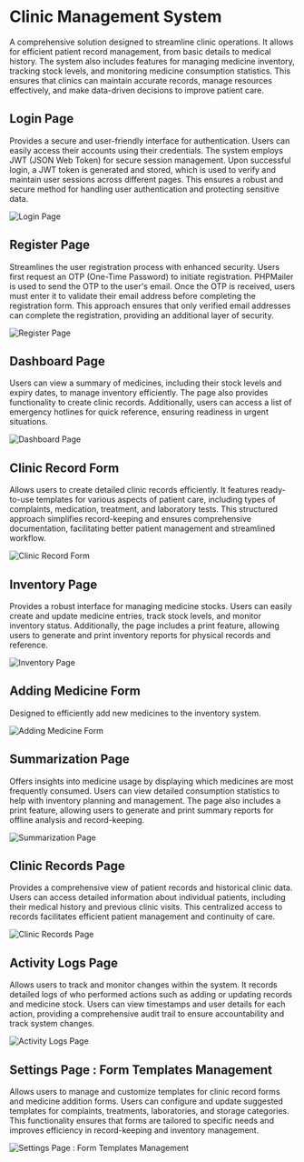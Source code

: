 # Clinic Management System

A comprehensive solution designed to streamline clinic operations. It allows for efficient patient record management, from basic details to medical history. The system also includes features for managing medicine inventory, tracking stock levels, and monitoring medicine consumption statistics. This ensures that clinics can maintain accurate records, manage resources effectively, and make data-driven decisions to improve patient care.

## Login Page

Provides a secure and user-friendly interface for authentication. Users can easily access their accounts using their credentials. The system employs JWT (JSON Web Token) for secure session management. Upon successful login, a JWT token is generated and stored, which is used to verify and maintain user sessions across different pages. This ensures a robust and secure method for handling user authentication and protecting sensitive data.

![Login Page](src/images/preview_images/1.jpg)

## Register Page

Streamlines the user registration process with enhanced security. Users first request an OTP (One-Time Password) to initiate registration. PHPMailer is used to send the OTP to the user's email. Once the OTP is received, users must enter it to validate their email address before completing the registration form. This approach ensures that only verified email addresses can complete the registration, providing an additional layer of security.

![Register Page](src/images/preview_images/2.jpg)

## Dashboard Page

Users can view a summary of medicines, including their stock levels and expiry dates, to manage inventory efficiently. The page also provides functionality to create clinic records. Additionally, users can access a list of emergency hotlines for quick reference, ensuring readiness in urgent situations.

![Dashboard Page](src/images/preview_images/3.jpg)

## Clinic Record Form

Allows users to create detailed clinic records efficiently. It features ready-to-use templates for various aspects of patient care, including types of complaints, medication, treatment, and laboratory tests. This structured approach simplifies record-keeping and ensures comprehensive documentation, facilitating better patient management and streamlined workflow.

![Clinic Record Form](src/images/preview_images/4.jpg)

## Inventory Page

Provides a robust interface for managing medicine stocks. Users can easily create and update medicine entries, track stock levels, and monitor inventory status. Additionally, the page includes a print feature, allowing users to generate and print inventory reports for physical records and reference.

![Inventory Page](src/images/preview_images/5.jpg)

## Adding Medicine Form

Designed to efficiently add new medicines to the inventory system.

![Adding Medicine Form](src/images/preview_images/6.jpg)

## Summarization Page

Offers insights into medicine usage by displaying which medicines are most frequently consumed. Users can view detailed consumption statistics to help with inventory planning and management. The page also includes a print feature, allowing users to generate and print summary reports for offline analysis and record-keeping.

![Summarization Page](src/images/preview_images/7.jpg)

## Clinic Records Page

Provides a comprehensive view of patient records and historical clinic data. Users can access detailed information about individual patients, including their medical history and previous clinic visits. This centralized access to records facilitates efficient patient management and continuity of care.

![Clinic Records Page](src/images/preview_images/8.jpg)

## Activity Logs Page

Allows users to track and monitor changes within the system. It records detailed logs of who performed actions such as adding or updating records and medicine stock. Users can view timestamps and user details for each action, providing a comprehensive audit trail to ensure accountability and track system changes.

![Activity Logs Page](src/images/preview_images/9.jpg)

## Settings Page : Form Templates Management
Allows users to manage and customize templates for clinic record forms and medicine addition forms. Users can configure and update suggested templates for complaints, treatments, laboratories, and storage categories. This functionality ensures that forms are tailored to specific needs and improves efficiency in record-keeping and inventory management.

![Settings Page : Form Templates Management](src/images/preview_images/10.jpg)
